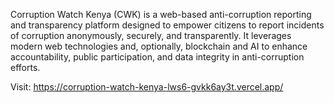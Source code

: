 Corruption Watch Kenya (CWK) is a web-based anti-corruption reporting and transparency platform designed to empower citizens to report incidents of corruption anonymously, securely, and transparently. It leverages modern web technologies and, optionally, blockchain and AI to enhance accountability, public participation, and data integrity in anti-corruption efforts.

Visit: https://corruption-watch-kenya-lws6-gvkk6ay3t.vercel.app/
